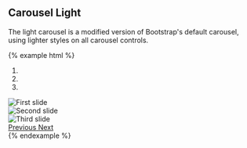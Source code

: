 ## Carousel Light

The light carousel is a modified version of Bootstrap's default carousel, using lighter styles on all carousel controls.

{% example html %}
<div id="carousel-example-generic-2" class="carousel carousel-light slide" data-ride="carousel">
  <ol class="carousel-indicators">
    <li data-target="#carousel-example-generic-2" data-slide-to="0" class="active"></li>
    <li data-target="#carousel-example-generic-2" data-slide-to="1"></li>
    <li data-target="#carousel-example-generic-2" data-slide-to="2"></li>
  </ol>
  <div class="carousel-inner" role="listbox">
    <div class="carousel-item active">
      <img class="d-block img-fluid" src="http://placehold.it/1140x500/fff/333" alt="First slide">
    </div>
    <div class="carousel-item">
      <img class="d-block img-fluid" src="http://placehold.it/1140x500/fff/333" alt="Second slide">
    </div>
    <div class="carousel-item">
      <img class="d-block img-fluid" src="http://placehold.it/1140x500/fff/333" alt="Third slide">
    </div>
  </div>
  <a class="carousel-control-prev" href="#carousel-example-generic-2" role="button" data-slide="prev">
    <span class="icon icon-chevron-thin-left" aria-hidden="true"></span>
    <span class="sr-only">Previous</span>
  </a>
  <a class="carousel-control-next" href="#carousel-example-generic-2" role="button" data-slide="next">
    <span class="icon icon-chevron-thin-right" aria-hidden="true"></span>
    <span class="sr-only">Next</span>
  </a>
</div>
{% endexample %}
